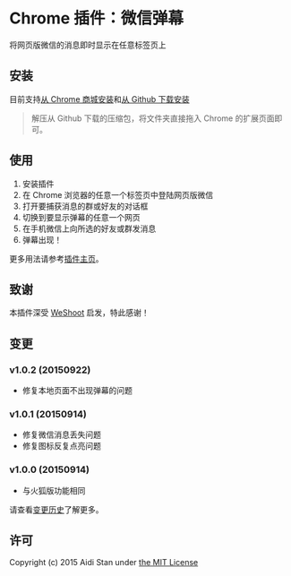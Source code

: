 # Chrome 插件：微信弹幕

将网页版微信的消息即时显示在任意标签页上

## 安装

目前支持[从 Chrome 商城安装](https://chrome.google.com/webstore/detail/%E5%BE%AE%E4%BF%A1%E5%BC%B9%E5%B9%95/oaglinapidhlmnnnkcmkmgkopbodjonl)和[从 Github 下载安装](http://aidistan.github.io/chrome-weixin-danmu/weixin-danmu.zip)

> 解压从 Github 下载的压缩包，将文件夹直接拖入 Chrome 的扩展页面即可。

## 使用

1. 安装插件
2. 在 Chrome 浏览器的任意一个标签页中登陆网页版微信
3. 打开要捕获消息的群或好友的对话框
4. 切换到要显示弹幕的任意一个网页
5. 在手机微信上向所选的好友或群发消息
6. 弹幕出现！

更多用法请参考[插件主页](http://aidistan.github.io/browser-weixin-danmu/)。

## 致谢

本插件深受 [WeShoot](https://github.com/Integ/WeShoot) 启发，特此感谢！

## 变更

### v1.0.2 (20150922)

- 修复本地页面不出现弹幕的问题

### v1.0.1 (20150914)

- 修复微信消息丢失问题
- 修复图标反复点亮问题

### v1.0.0 (20150914)

- 与火狐版功能相同

请查看[变更历史](https://github.com/aidistan/chrome-weixin-danmu/blob/master/HISTORY.md)了解更多。

## 许可

Copyright (c) 2015 Aidi Stan under [the MIT License](https://github.com/aidistan/chrome-weixin-danmu/blob/master/LICENSE)
